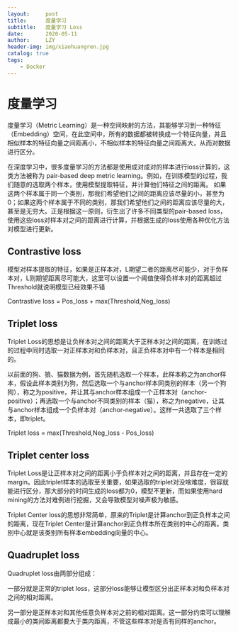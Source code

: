 ```yaml
---
layout:     post
title:      度量学习
subtitle:   度量学习 Loss
date:       2020-05-11
author:     LZY
header-img: img/xiaohuangren.jpg
catalog: true
tags:
    - Docker
---
```


# 度量学习

度量学习（Metric Learning）是一种空间映射的方法，其能够学习到一种特征（Embedding）空间，在此空间中，所有的数据都被转换成一个特征向量，并且相似样本的特征向量之间距离小，不相似样本的特征向量之间距离大，从而对数据进行区分。

在深度学习中，很多度量学习的方法都是使用成对成对的样本进行loss计算的，这类方法被称为 pair-based deep metric learning。例如，在训练模型的过程，我们随意的选取两个样本，使用模型提取特征，并计算他们特征之间的距离。 如果这两个样本属于同一个类别，那我们希望他们之间的距离应该尽量的小，甚至为0；如果这两个样本属于不同的类别，那我们希望他们之间的距离应该尽量的大，甚至是无穷大。正是根据这一原则，衍生出了许多不同类型的pair-based loss，使用这些loss对样本对之间的距离进行计算，并根据生成的loss使用各种优化方法对模型进行更新。

## Contrastive loss

模型对样本提取的特征，如果是正样本对，L期望二者的距离尽可能少，对于负样本对，L则期望距离尽可能大，这里可以设置一个阈值使得负样本对的距离超过Threshold就说明模型已经效果不错

Contrastive loss = Pos_loss + max(Threshold,Neg_loss)

## Triplet loss

Triplet Loss的思想是让负样本对之间的距离大于正样本对之间的距离，在训练过的过程中同时选取一对正样本对和负样本对，且正负样本对中有一个样本是相同的。

以前面的狗、狼、猫数据为例，首先随机选取一个样本，此样本称之为anchor样本，假设此样本类别为狗，然后选取一个与anchor样本同类别的样本（另一个狗狗），称之为positive，并让其与anchor样本组成一个正样本对（anchor-positive）；再选取一个与anchor不同类别的样本（猫），称之为negative，让其与anchor样本组成一个负样本对（anchor-negative）。这样一共选取了三个样本，即triplet。

Triplet loss = max(Threshold,Neg_loss - Pos_loss)

## Triplet center loss

Triplet Loss是让正样本对之间的距离小于负样本对之间的距离，并且存在一定的margin。因此triplet样本的选取至关重要，如果选取的triplet对没啥难度，很容就能进行区分，那大部分的时间生成的loss都为0，模型不更新，而如果使用hard mining的方法对难例进行挖掘，又会导致模型对噪声极为敏感。

Triplet Center loss的思想非常简单，原来的Triplet是计算anchor到正负样本之间的距离，现在Triplet Center是计算anchor到正负样本所在类别的中心的距离。类别中心就是该类别所有样本embedding向量的中心。

## Quadruplet loss

Quadruplet loss由两部分组成：

一部分就是正常的triplet loss，这部分loss能够让模型区分出正样本对和负样本对之间的相对距离。

另一部分是正样本对和其他任意负样本对之前的相对距离。这一部分约束可以理解成最小的类间距离都要大于类内距离，不管这些样本对是否有同样的anchor。
